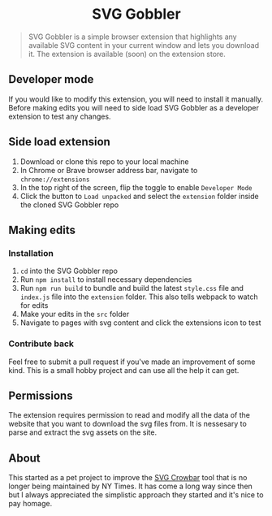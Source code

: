 <!-- <p align="center">
  <a target="_blank" rel="noopener noreferrer" href="/primer/components/blob/master/static/assets/readme-components.png"><img width="300px" src="https://github.com/primer/components/raw/master/static/assets/readme-components.png" style="max-width:100%;"></a>
</p> -->

<h1 align="center">SVG Gobbler</h1>

> SVG Gobbler is a simple browser extension that highlights any available SVG content in your current window and lets you download it. The extension is available (soon) on the extension store.

## Developer mode

If you would like to modify this extension, you will need to install it manually. Before making edits you will need to side load SVG Gobbler as a developer extension to test any changes.

## Side load extension

1. Download or clone this repo to your local machine
2. In Chrome or Brave browser address bar, navigate to `chrome://extensions`
3. In the top right of the screen, flip the toggle to enable `Developer Mode`
4. Click the button to `Load unpacked` and select the `extension` folder inside the cloned SVG Gobbler repo

## Making edits

### Installation

1. `cd` into the SVG Gobbler repo
2. Run `npm install` to install necessary dependencies
3. Run `npm run build` to bundle and build the latest `style.css` file and `index.js` file into the `extension` folder. This also tells webpack to watch for edits
4. Make your edits in the `src` folder
5. Navigate to pages with svg content and click the extensions icon to test

### Contribute back

Feel free to submit a pull request if you've made an improvement of some kind. This is a small hobby project and can use all the help it can get.

## Permissions

The extension requires permission to read and modify all the data of the website that you want to download the svg files from. It is nessesary to parse and extract the svg assets on the site.

## About

This started as a pet project to improve the [SVG Crowbar](http://nytimes.github.com/svg-crowbar/) tool that is no longer being maintained by NY Times. It has come a long way since then but I always appreciated the simplistic approach they started and it's nice to pay homage.
